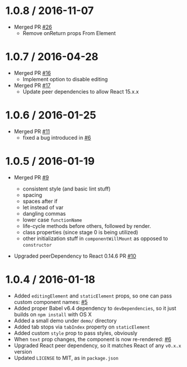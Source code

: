 
1.0.8 / 2016-11-07
==================
* Merged PR [#26](https://github.com/kaivi/ReactInlineEdit/pull/26)
  - Remove onReturn props From Element

1.0.7 / 2016-04-28
==================

* Merged PR [#16](https://github.com/kaivi/ReactInlineEdit/pull/16)
  - Implement option to disable editing
* Merged PR [#17](https://github.com/kaivi/ReactInlineEdit/pull/16)
  - Update peer dependencies to allow React 15.x.x

1.0.6 / 2016-01-25
==================

* Merged PR [#11](https://github.com/kaivi/ReactInlineEdit/pull/11)
  - fixed a bug introduced in [#6](https://github.com/kaivi/ReactInlineEdit/pull/6)

1.0.5 / 2016-01-19
==================

* Merged PR [#9](https://github.com/kaivi/ReactInlineEdit/pull/9)
  - consistent style (and basic lint stuff)
  - spacing
  - spaces after if
  - let instead of var
  - dangling commas
  - lower case `functionName`
  - life-cycle methods before others, followed by render.
  - class properties (since stage 0 is being utilized)
  - other initialization stuff in `componentWillMount` as opposed to `constructor`

* Upgraded peerDependency to React 0.14.6 PR [#10](https://github.com/kaivi/ReactInlineEdit/pull/10)

1.0.4 / 2016-01-18
==================

* Added `editingElement` and `staticElement` props, so one can pass custom component names: [\#5](https://github.com/kaivi/ReactInlineEdit/issues/5)
* Added proper Babel v6.4 dependency to `devDependencies`, so it just builds on `npm install` with OS X
* Added a small demo under `demo/` directory
* Added tab stops via `tabIndex` property on `staticElement`
* Added custom `style` prop to pass styles, obviously
* When `text` prop changes, the component is now re-rendered: [\#6](https://github.com/kaivi/ReactInlineEdit/pull/6)
* Upgraded React peer dependency, so it matches React of any `v0.x.x` version
* Updated `LICENSE` to MIT, as in `package.json`
